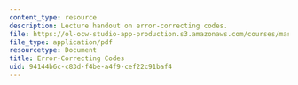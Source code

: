 ```yaml
---
content_type: resource
description: Lecture handout on error-correcting codes.
file: https://ol-ocw-studio-app-production.s3.amazonaws.com/courses/mas-160-signals-systems-and-information-for-media-technology-fall-2007/94144b6cc83df4bea4f9cef22c91baf4_1017_error.pdf
file_type: application/pdf
resourcetype: Document
title: Error-Correcting Codes
uid: 94144b6c-c83d-f4be-a4f9-cef22c91baf4
---
```


